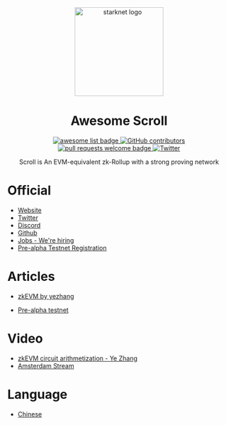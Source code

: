 <div align="center">
  <img alt="starknet logo" src="https://scroll.io/img/logo_with_text.ff8e8db3.png" width="200" >
  <h1 align="center">Awesome Scroll</h1>
  <p align="center">
    <a href="https://github.com/sindresorhus/awesome">
      <img alt="awesome list badge" src="https://cdn.rawgit.com/sindresorhus/awesome/d7305f38d29fed78fa85652e3a63e154dd8e8829/media/badge.svg">
    </a>
    <a href="https://github.com/LuozhuZhang/awesome-scroll/graphs/contributors">
      <img alt="GitHub contributors" src="https://img.shields.io/github/contributors/LuozhuZhang/awesome-scroll">
    </a>
    <a href="http://makeapullrequest.com">
      <img alt="pull requests welcome badge" src="https://img.shields.io/badge/PRs-welcome-brightgreen.svg?style=flat">
    </a>
    <a href="https://twitter.com/Scroll_ZKP">
      <img alt="Twitter" src="https://img.shields.io/twitter/url/https/twitter.com/Scroll_ZKP.svg?style=social&label=Follow @Scroll_ZKP">
    </a>
  </p>

  Scroll is An EVM-equivalent zk-Rollup with a strong proving network
</div>

# Official

* [Website](https://scroll.io/)
* [Twitter](https://twitter.com/Scroll_ZKP)
* [Discord](https://discord.com/invite/CNzNVt4Feu)
* [Github](https://github.com/scroll-tech)
* [Jobs - We're hiring](https://jobs.lever.co/ScrollFoundation)
* [Pre-alpha Testnet Registration](https://signup.scroll.io/)

# Articles

* [zkEVM by yezhang](https://hackmd.io/@yezhang/S1_KMMbGt)

* [Pre-alpha testnet](https://mirror.xyz/scroll.eth/XQyXDgyxoefag6hcBgGJFz8qrb10rmSU-zUBvY3Q9_A)

# Video

* [zkEVM circuit arithmetization - Ye Zhang](https://www.youtube.com/watch?v=DT8g3veR17k&t=1127s)
* [Amsterdam Stream](https://streameth.tv/)

# Language

* [Chinese](https://github.com/LuozhuZhang/awesome-scroll-cn)
